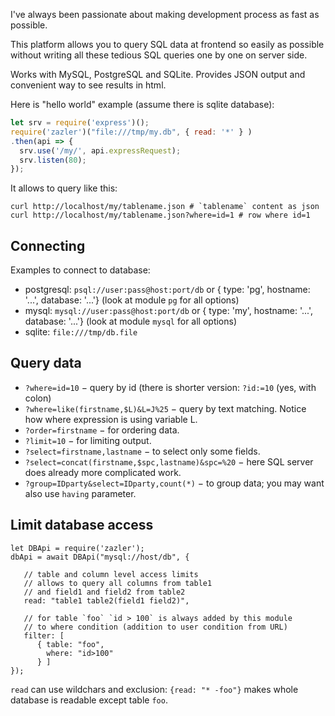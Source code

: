 
I've always been passionate about making development process as fast as possible.

This platform allows you to query SQL data at frontend so easily as possible without writing all these tedious SQL queries one by one on server side.

Works with MySQL, PostgreSQL and SQLite. Provides JSON output and convenient way to see results in html.

Here is "hello world" example (assume there is sqlite database):

```javascript
let srv = require('express')();
require('zazler')("file:///tmp/my.db", { read: '*' } )
.then(api => {
  srv.use('/my/', api.expressRequest);
  srv.listen(80);
});
```

It allows to query like this:

    curl http://localhost/my/tablename.json # `tablename` content as json
    curl http://localhost/my/tablename.json?where=id=1 # row where id=1

## Connecting

Examples to connect to database:

  - postgresql: `psql://user:pass@host:port/db` or { type: 'pg', hostname: '...', database: '...'} (look at module `pg` for all options)
  - mysql: `mysql://user:pass@host:port/db` or { type: 'my', hostname: '...', database: '...'} (look at module `mysql` for all options)
  - sqlite: `file:///tmp/db.file`

## Query data

 - `?where=id=10` − query by id (there is shorter version: `?id:=10` (yes, with colon)
 - `?where=like(firstname,$L)&L=J%25` − query by text matching. Notice how where expression is using variable L.
 - `?order=firstname` − for ordering data.
 - `?limit=10` − for limiting output.
 - `?select=firstname,lastname` − to select only some fields.
 - `?select=concat(firstname,$spc,lastname)&spc=%20` − here SQL server does already more complicated work.
 - `?group=IDparty&select=IDparty,count(*)` − to group data; you may want also use `having` parameter.

## Limit database access

    let DBApi = require('zazler');
    dbApi = await DBApi("mysql://host/db", {

       // table and column level access limits
       // allows to query all columns from table1
       // and field1 and field2 from table2
       read: "table1 table2(field1 field2)",

       // for table `foo` `id > 100` is always added by this module
       // to where condition (addition to user condition from URL)
       filter: [
          { table: "foo",
            where: "id>100"
          } ]
    });

`read` can use wildchars and exclusion: `{read: "* -foo"}` makes whole database is readable except table `foo`.


